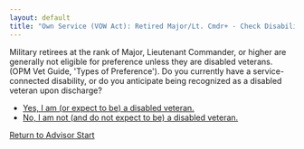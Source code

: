 ```yaml
---
layout: default
title: "Own Service (VOW Act): Retired Major/Lt. Cmdr+ - Check Disability"
---
```


Military retirees at the rank of Major, Lieutenant Commander, or higher are generally not eligible for preference unless they are disabled veterans. (OPM Vet Guide, 'Types of Preference'). Do you currently have a service-connected disability, or do you anticipate being recognized as a disabled veteran upon discharge?

*   [Yes, I am (or expect to be) a disabled veteran.](./ownservice_vow_honorableconditions.md)
*   [No, I am not (and do not expect to be) a disabled veteran.](./ineligible_vow_retiredmajor_notdisabled.md)

[Return to Advisor Start](./start.md)
